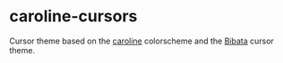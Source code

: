 # caroline-cursors
Cursor theme based on the [caroline](https://codeberg.org/ed/base16-schemes) colorscheme and the [Bibata](https://github.com/ful1e5/Bibata_Cursor) cursor theme.
